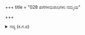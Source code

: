 +++
title = "028 ಹಗೆಗಳಮರಾರಿಗಳು ನಮ್ಮಯ"

+++

<details><summary>ಗದ್ಯ (ಕ.ಗ.ಪ) </summary>

28. ರಾಕ್ಷಸರು ನಮ್ಮ ವೈರಿಗಳು. ನಮ್ಮ ನಗರದ ಸಿಂಹಾಸನವು ಶೂನ್ಯವಾಗಿದೆ. ಬಲರಾಮಾದಿಗಳು ವಿಷಯ ಸುಖದ ವಿನೋದದಲ್ಲಿರುವವರು. ನಿಮ್ಮನ್ನು ಬಿಟ್ಟಿರಲಾರೆನು. ನಿಮ್ಮ ಅರಣ್ಯದ ಓಲಗಕ್ಕೆ ಹೋಲಿಕೆಯಿಲ್ಲ ಎಂದು ಶ್ರೀಕೃಷ್ಣನು ಧರ್ಮರಾಜನ ಮುಖ ನೋಡಿ ಹೇಳಿದನು.
</details>
